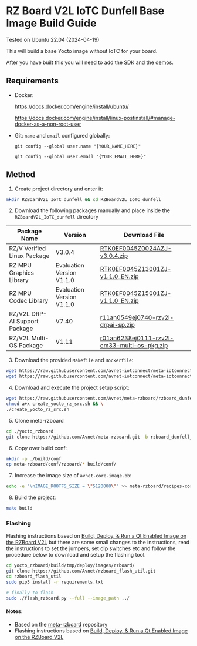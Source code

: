 # RZ Board V2L IoTC Dunfell Base Image Build Guide
Tested on Ubuntu 22.04 (2024-04-19)

This will build a base Yocto image without IoTC for your board.

After you have built this you will need to add the [SDK](../../IoTC-SDK/README.md) and the [demos](../../Demos/README.md).

## Requirements
- Docker: 

    https://docs.docker.com/engine/install/ubuntu/
    
    https://docs.docker.com/engine/install/linux-postinstall/#manage-docker-as-a-non-root-user
- Git: `name` and `email` configured globally:

    `git config --global user.name "{YOUR_NAME_HERE}"`

    `git config --global user.email "{YOUR_EMAIL_HERE}"`

## Method
1. Create project directory and enter it:
```bash
mkdir RZBoardV2L_IoTC_dunfell && cd RZBoardV2L_IoTC_dunfell 
```

2. Download the following packages manually and place inside the `RZBoardV2L_IoTC_dunfell` directory

| Package Name                  | Version                   | Download File                                                                                                                                                             |
|-------------------------------|---------------------------|---------------------------------------------------------------------------------------------------------------------------------------------------------------------------|
| RZ/V Verified Linux Package   | V3.0.4                    | [RTK0EF0045Z0024AZJ-v3.0.4.zip](https://www.renesas.com/us/en/document/swo/rzv-verified-linux-package-v304rtk0ef0045z0024azj-v304zip?r=1628526)                           |
| RZ MPU Graphics Library       | Evaluation Version V1.1.0 | [RTK0EF0045Z13001ZJ-v1.1.0_EN.zip](https://www.renesas.com/us/en/document/sws/rz-mpu-graphics-library-evaluation-version-rzv2l-rtk0ef0045z13001zj-v110enzip?r=1843541)    |
| RZ MPU Codec Library          | Evaluation Version V1.1.0 | [RTK0EF0045Z15001ZJ-v1.1.0_EN.zip](https://www.renesas.com/us/en/document/sws/rz-mpu-video-codec-library-evaluation-version-rzv2l-rtk0ef0045z15001zj-v110enzip?r=1844066) |
| RZ/V2L DRP-AI Support Package | V7.40                     | [r11an0549ej0740-rzv2l-drpai-sp.zip](https://www.renesas.com/us/en/document/sws/rzv2l-drp-ai-support-package-version-740?r=1558356)                                       |
| RZ/V2L Multi-OS Package       | V1.11                     | [r01an6238ej0111-rzv2l-cm33-multi-os-pkg.zip](https://www.renesas.com/us/en/document/sws/rzv-multi-os-package-v111?r=1570181)                                             |


3. Download the provided `Makefile` and `Dockerfile`:
```bash
wget https://raw.githubusercontent.com/avnet-iotconnect/meta-iotconnect-docs/main/Build/RZBoardV2L/dunfell/Dockerfile && \
wget https://raw.githubusercontent.com/avnet-iotconnect/meta-iotconnect-docs/main/Build/RZBoardV2L/dunfell/Makefile
```

4. Download and execute the project setup script:
```bash
wget https://raw.githubusercontent.com/Avnet/meta-rzboard/rzboard_dunfell_5.10_v3/tools/create_yocto_rz_src.sh && \
chmod a+x create_yocto_rz_src.sh && \
./create_yocto_rz_src.sh
```

5. Clone meta-rzboard
```bash
cd ./yocto_rzboard
git clone https://github.com/Avnet/meta-rzboard.git -b rzboard_dunfell_5.10_v3
```

6. Copy over build conf:
```bash
mkdir -p ./build/conf
cp meta-rzboard/conf/rzboard/* build/conf/
```

7. Increase the image size of `avnet-core-image.bb`:
```bash
echo -e "\nIMAGE_ROOTFS_SIZE = \"5120000\"" >> meta-rzboard/recipes-core/images/avnet-core-image.bb
```

8. Build the project:
```bash
make build
```

### Flashing
Flashing instructions based on [Build, Deploy, & Run a Qt Enabled Image on the RZBoard V2L](https://www.hackster.io/lucas-keller/build-deploy-run-a-qt-enabled-image-on-the-rzboard-v2l-de6c41#toc-hardware-configuration-11) but there are some small changes to the instructions, read the instructions to set the jumpers, set dip switches etc and follow the procedure below to download and setup the flashing tool.
```bash
cd yocto_rzboard/build/tmp/deploy/images/rzboard/
git clone https://github.com/Avnet/rzboard_flash_util.git
cd rzboard_flash_util
sudo pip3 install -r requirements.txt

# finally to flash
sudo ./flash_rzboard.py --full --image_path ../	
```

#### Notes:
- Based on the [meta-rzboard](https://github.com/Avnet/meta-rzboard/tree/rzboard_dunfell_5.10_v3) repository
- Flashing instructions based on [Build, Deploy, & Run a Qt Enabled Image on the RZBoard V2L](https://www.hackster.io/lucas-keller/build-deploy-run-a-qt-enabled-image-on-the-rzboard-v2l-de6c41#toc-hardware-configuration-11)
